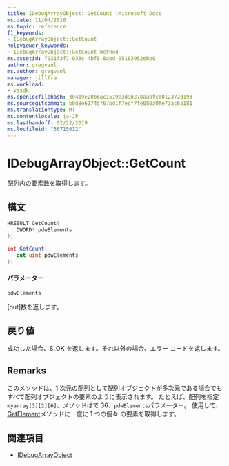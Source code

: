 ```yaml
---
title: IDebugArrayObject::GetCount |Microsoft Docs
ms.date: 11/04/2016
ms.topic: reference
f1_keywords:
- IDebugArrayObject::GetCount
helpviewer_keywords:
- IDebugArrayObject::GetCount method
ms.assetid: 7931f3f7-033c-4bf8-8abd-95183952ebb0
author: gregvanl
ms.author: gregvanl
manager: jillfra
ms.workload:
- vssdk
ms.openlocfilehash: 30419e20b6ac1519e3d9b278aabfcb012372d193
ms.sourcegitcommit: b0d8e61745f67bd1f7ecf7fe080a0fe73ac6a181
ms.translationtype: MT
ms.contentlocale: ja-JP
ms.lasthandoff: 02/22/2019
ms.locfileid: "56715012"
---
```

# <a name="idebugarrayobjectgetcount"></a>IDebugArrayObject::GetCount
配列内の要素数を取得します。

## <a name="syntax"></a>構文

```cpp
HRESULT GetCount( 
   DWORD* pdwElements
);
```

```csharp
int GetCount(
   out uint pdwElements
);
```

#### <a name="parameters"></a>パラメーター
 `pdwElements`

 [out]数を返します。

## <a name="return-value"></a>戻り値
 成功した場合、S_OK を返します。それ以外の場合、エラー コードを返します。

## <a name="remarks"></a>Remarks
 このメソッドは、1 次元の配列として配列オブジェクトが多次元である場合でもすべて配列オブジェクトの要素のように表示されます。 たとえば、配列を指定`myarray[3][2][6]`、メソッドはで 36、`pdwElements`パラメーター。 使用して、 [GetElement](../../../extensibility/debugger/reference/idebugarrayobject-getelement.md)メソッドに一度に 1 つの個々 の要素を取得します。

## <a name="see-also"></a>関連項目
- [IDebugArrayObject](../../../extensibility/debugger/reference/idebugarrayobject.md)